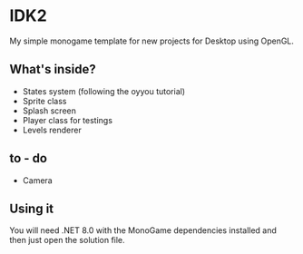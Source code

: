 # IDK2

My simple monogame template for new projects for Desktop using OpenGL.

## What's inside?

- States system (following the oyyou tutorial)
- Sprite class
- Splash screen
- Player class for testings
- Levels renderer

## to - do

- Camera

## Using it

You will need .NET 8.0 with the MonoGame dependencies installed and then just open the solution file.
